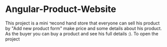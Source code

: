 # Angular-Product-Website
This project is a mini דecond hand store that everyone can sell his product by "Add new product form" make price and some details about his product. As the buyer you can buy a product and see his full details :). To open the project
